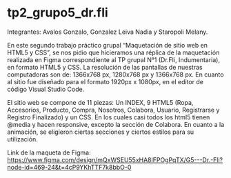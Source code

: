 # tp2_grupo5_dr.fli

Integrantes:
Avalos Gonzalo, Gonzalez Leiva Nadia y Staropoli Melany.

En este segundo trabajo práctico grupal “Maquetación de sitio web en HTML5 y CSS”, se nos pidio que hicieramos una réplica de la maquetación realizada en Figma correspondiente al TP grupal N°1 (Dr.Fli, Indumentaria), en formato HTML5 y CSS.
La resolución de las pantallas de nuestras computadoras son de: 1366x768 px, 1280x768 px y 1366x768 px. En cuanto al sitio fue diseñado para el formato 1920px x 1080px, en el editor de código Visual Studio Code.

El sitio web se compone de 11 piezas: Un INDEX, 9 HTML5 (Ropa, Accesorios, Producto, Compra, Nosotros, Colabora, Usuario, Registrarse y Registro Finalizado) y un CSS. En los cuales casi todos los html5 tienen @media y hacen responsive, excepto la sección de Colabora. 
En cuanto a la animación, se eligieron ciertas secciones y ciertos estilos para su utilización.

Link de la maqueta de Figma: https://www.figma.com/design/mQxWSEU55xHA8lFPOgPqTX/G5---Dr.-Fli?node-id=469-24&t=4cP9YKhTTF7k8bbO-0 
